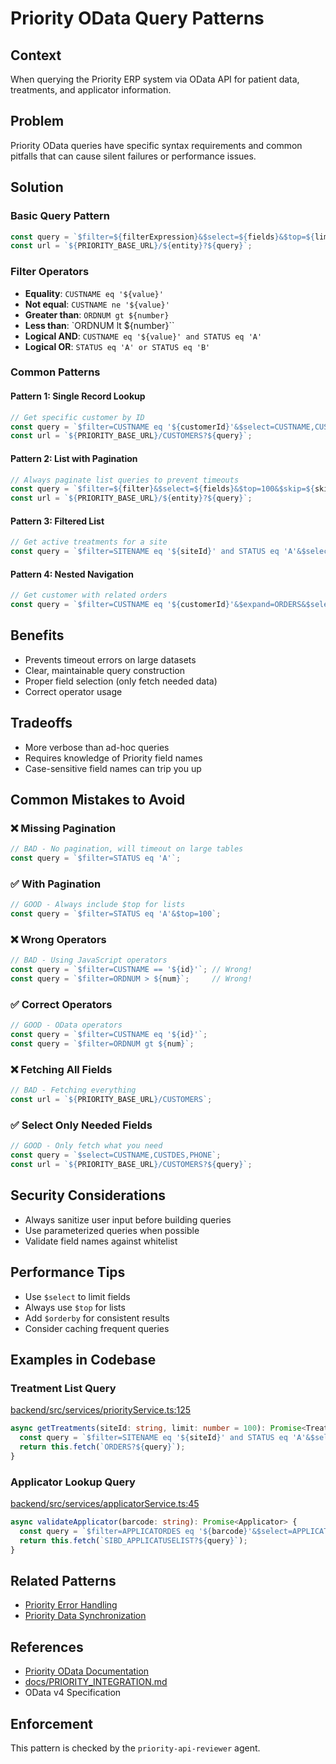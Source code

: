 # Priority OData Query Patterns

## Context
When querying the Priority ERP system via OData API for patient data, treatments, and applicator information.

## Problem
Priority OData queries have specific syntax requirements and common pitfalls that can cause silent failures or performance issues.

## Solution

### Basic Query Pattern
```typescript
const query = `$filter=${filterExpression}&$select=${fields}&$top=${limit}&$orderby=${sortField}`;
const url = `${PRIORITY_BASE_URL}/${entity}?${query}`;
```

### Filter Operators
- **Equality**: `CUSTNAME eq '${value}'`
- **Not equal**: `CUSTNAME ne '${value}'`
- **Greater than**: `ORDNUM gt ${number}`
- **Less than**: `ORDNUM lt ${number}``
- **Logical AND**: `CUSTNAME eq '${value}' and STATUS eq 'A'`
- **Logical OR**: `STATUS eq 'A' or STATUS eq 'B'`

### Common Patterns

#### Pattern 1: Single Record Lookup
```typescript
// Get specific customer by ID
const query = `$filter=CUSTNAME eq '${customerId}'&$select=CUSTNAME,CUSTDES`;
const url = `${PRIORITY_BASE_URL}/CUSTOMERS?${query}`;
```

#### Pattern 2: List with Pagination
```typescript
// Always paginate list queries to prevent timeouts
const query = `$filter=${filter}&$select=${fields}&$top=100&$skip=${skip}`;
const url = `${PRIORITY_BASE_URL}/${entity}?${query}`;
```

#### Pattern 3: Filtered List
```typescript
// Get active treatments for a site
const query = `$filter=SITENAME eq '${siteId}' and STATUS eq 'A'&$select=ORDNUM,CUSTNAME,ORDDATE&$top=50&$orderby=ORDDATE desc`;
```

#### Pattern 4: Nested Navigation
```typescript
// Get customer with related orders
const query = `$filter=CUSTNAME eq '${customerId}'&$expand=ORDERS&$select=CUSTNAME,CUSTDES`;
```

## Benefits
- Prevents timeout errors on large datasets
- Clear, maintainable query construction
- Proper field selection (only fetch needed data)
- Correct operator usage

## Tradeoffs
- More verbose than ad-hoc queries
- Requires knowledge of Priority field names
- Case-sensitive field names can trip you up

## Common Mistakes to Avoid

### ❌ Missing Pagination
```typescript
// BAD - No pagination, will timeout on large tables
const query = `$filter=STATUS eq 'A'`;
```

### ✅ With Pagination
```typescript
// GOOD - Always include $top for lists
const query = `$filter=STATUS eq 'A'&$top=100`;
```

### ❌ Wrong Operators
```typescript
// BAD - Using JavaScript operators
const query = `$filter=CUSTNAME == '${id}'`; // Wrong!
const query = `$filter=ORDNUM > ${num}`;     // Wrong!
```

### ✅ Correct Operators
```typescript
// GOOD - OData operators
const query = `$filter=CUSTNAME eq '${id}'`;
const query = `$filter=ORDNUM gt ${num}`;
```

### ❌ Fetching All Fields
```typescript
// BAD - Fetching everything
const url = `${PRIORITY_BASE_URL}/CUSTOMERS`;
```

### ✅ Select Only Needed Fields
```typescript
// GOOD - Only fetch what you need
const query = `$select=CUSTNAME,CUSTDES,PHONE`;
const url = `${PRIORITY_BASE_URL}/CUSTOMERS?${query}`;
```

## Security Considerations
- Always sanitize user input before building queries
- Use parameterized queries when possible
- Validate field names against whitelist

## Performance Tips
- Use `$select` to limit fields
- Always use `$top` for lists
- Add `$orderby` for consistent results
- Consider caching frequent queries

## Examples in Codebase

### Treatment List Query
[backend/src/services/priorityService.ts:125](backend/src/services/priorityService.ts#L125)
```typescript
async getTreatments(siteId: string, limit: number = 100): Promise<Treatment[]> {
  const query = `$filter=SITENAME eq '${siteId}' and STATUS eq 'A'&$select=ORDNUM,CUSTNAME,ORDDATE,ORDERDES&$top=${limit}&$orderby=ORDDATE desc`;
  return this.fetch(`ORDERS?${query}`);
}
```

### Applicator Lookup Query
[backend/src/services/applicatorService.ts:45](backend/src/services/applicatorService.ts#L45)
```typescript
async validateApplicator(barcode: string): Promise<Applicator> {
  const query = `$filter=APPLICATORDES eq '${barcode}'&$select=APPLICATORDES,SONICSERIALNO,APPORDER&$top=1`;
  return this.fetch(`SIBD_APPLICATUSELIST?${query}`);
}
```

## Related Patterns
- [Priority Error Handling](priority-error-handling.md)
- [Priority Data Synchronization](priority-data-sync.md)

## References
- [Priority OData Documentation](https://prioritysoftware.github.io/api/Web_SDK_Reference)
- [docs/PRIORITY_INTEGRATION.md](../../PRIORITY_INTEGRATION.md)
- OData v4 Specification

## Enforcement
This pattern is checked by the `priority-api-reviewer` agent.
